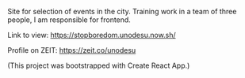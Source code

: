 Site for selection of events in the city. Training work in a team of three people, I am responsible for frontend.

Link to view: https://stopboredom.unodesu.now.sh/

Profile on ZEIT: https://zeit.co/unodesu

(This project was bootstrapped with Create React App.)
